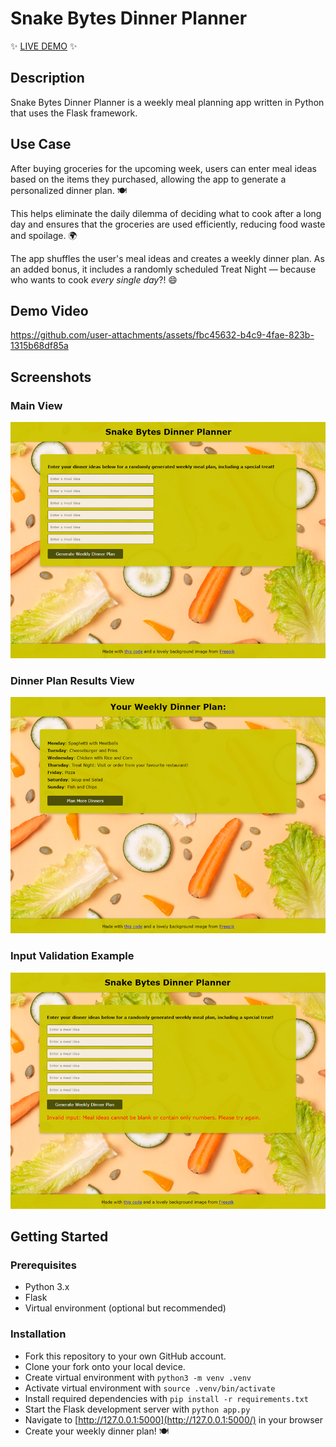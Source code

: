 # Snake Bytes Dinner Planner

✨ [LIVE DEMO](https://kazvee.pythonanywhere.com/) ✨  

## Description

Snake Bytes Dinner Planner is a weekly meal planning app written in Python that uses the Flask framework. 

## Use Case

After buying groceries for the upcoming week, users can enter meal ideas based on the items they purchased, allowing the app to generate a personalized dinner plan. 🍽️

This helps eliminate the daily dilemma of deciding what to cook after a long day and ensures that the groceries are used efficiently, reducing food waste and spoilage. 🌍

The app shuffles the user's meal ideas and creates a weekly dinner plan. As an added bonus, it includes a randomly scheduled Treat Night — because who wants to cook _every single day_?! 😄

## Demo Video

https://github.com/user-attachments/assets/fbc45632-b4c9-4fae-823b-1315b68df85a

## Screenshots

### Main View

![](static/readme/Snake_Bytes_Main_View.png)

### Dinner Plan Results View

![](static/readme/Snake_Bytes_Results_View.png)

### Input Validation Example

![](static/readme/Snake_Bytes_Input_Validation.png)

## Getting Started

### Prerequisites
- Python 3.x
- Flask
- Virtual environment (optional but recommended)

### Installation

- Fork this repository to your own GitHub account.
- Clone your fork onto your local device.
- Create virtual environment with `python3 -m venv .venv`
- Activate virtual environment with `source .venv/bin/activate`
- Install required dependencies with `pip install -r requirements.txt`
- Start the Flask development server with `python app.py`
- Navigate to [http://127.0.0.1:5000](http://127.0.0.1:5000/) in your browser
- Create your weekly dinner plan! 🍽️
